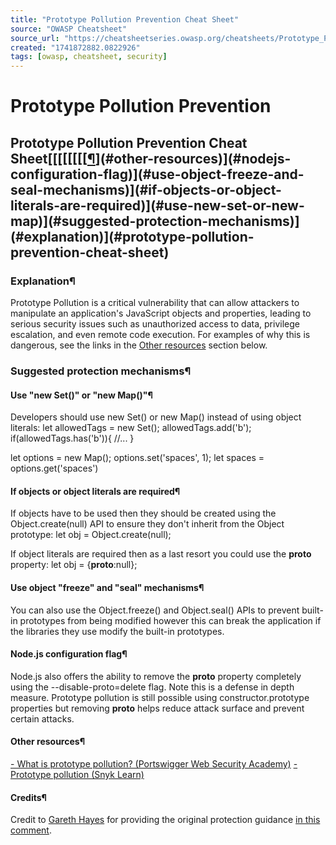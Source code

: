 ```yaml
---
title: "Prototype Pollution Prevention Cheat Sheet"
source: "OWASP Cheatsheet"
source_url: "https://cheatsheetseries.owasp.org/cheatsheets/Prototype_Pollution_Prevention_Cheat_Sheet.html"
created: "1741872882.0822926"
tags: [owasp, cheatsheet, security]
---
```

# Prototype Pollution Prevention

## Prototype Pollution Prevention Cheat Sheet[[[[[[[[[¶](#credits)](#other-resources)](#nodejs-configuration-flag)](#use-object-freeze-and-seal-mechanisms)](#if-objects-or-object-literals-are-required)](#use-new-set-or-new-map)](#suggested-protection-mechanisms)](#explanation)](#prototype-pollution-prevention-cheat-sheet)
### Explanation¶
Prototype Pollution is a critical vulnerability that can allow attackers to manipulate an application's JavaScript objects and properties, leading to serious security issues such as unauthorized access to data, privilege escalation, and even remote code execution.
For examples of why this is dangerous, see the links in the [Other resources](#other-resources) section below.
### Suggested protection mechanisms¶
#### Use "new Set()" or "new Map()"¶
Developers should use new Set() or new Map() instead of using object literals:
let allowedTags = new Set();
allowedTags.add('b');
if(allowedTags.has('b')){
  //...
}

let options = new Map();
options.set('spaces', 1);
let spaces = options.get('spaces')

#### If objects or object literals are required¶
If objects have to be used then they should be created using the Object.create(null) API to ensure they don't inherit from the Object prototype:
let obj = Object.create(null);

If object literals are required then as a last resort you could use the __proto__ property:
let obj = {__proto__:null};

#### Use object "freeze" and "seal" mechanisms¶
You can also use the Object.freeze() and Object.seal() APIs to prevent built-in prototypes from being modified however this can break the application if the libraries they use modify the built-in prototypes.
#### Node.js configuration flag¶
Node.js also offers the ability to remove the __proto__ property completely using the --disable-proto=delete flag. Note this is a defense in depth measure.
Prototype pollution is still possible using constructor.prototype properties but removing __proto__ helps reduce attack surface and prevent certain attacks.
#### Other resources¶

[- What is prototype pollution? (Portswigger Web Security Academy)](https://portswigger.net/web-security/prototype-pollution)
[- Prototype pollution (Snyk Learn)](https://learn.snyk.io/lessons/prototype-pollution/javascript/)

#### Credits¶
Credit to [Gareth Hayes](https://garethheyes.co.uk/) for providing the original protection guidance [in this comment](https://github.com/OWASP/ASVS/issues/1563#issuecomment-1470027723).